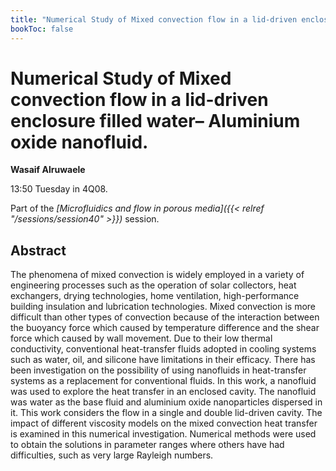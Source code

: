 ```yaml
---
title: "Numerical Study of Mixed convection flow in a lid-driven enclosure filled water– Aluminium oxide nanofluid."
bookToc: false
---
```


# Numerical Study of Mixed convection flow in a lid-driven enclosure filled water– Aluminium oxide nanofluid.

**Wasaif Alruwaele**

13:50 Tuesday in 4Q08.

Part of the *[Microfluidics and flow in porous media]({{< relref "/sessions/session40" >}})* session.

## Abstract

The phenomena of mixed convection is widely employed in a variety of engineering processes such as  the operation of solar collectors, heat exchangers, drying technologies, home ventilation, high-performance building insulation and lubrication technologies. Mixed convection is more difficult than other types of convection because of the interaction between the buoyancy force which caused by temperature difference and the shear force which caused by wall movement. Due to their low thermal conductivity, conventional heat-transfer fluids adopted in cooling systems such as water, oil, and silicone have limitations in their efficacy. There has been investigation on the possibility of using nanofluids in heat-transfer systems as a replacement for conventional fluids. In this work, a nanofluid was used to explore the heat transfer in an enclosed cavity. The nanofluid was water as the base fluid and aluminium oxide nanoparticles dispersed in it. This work considers the flow in a single and double lid-driven cavity.  The impact of different viscosity models on the mixed convection heat transfer is examined in this numerical investigation.  Numerical methods were used to obtain the solutions in parameter ranges where others have had difficulties, such as very large Rayleigh numbers. 


